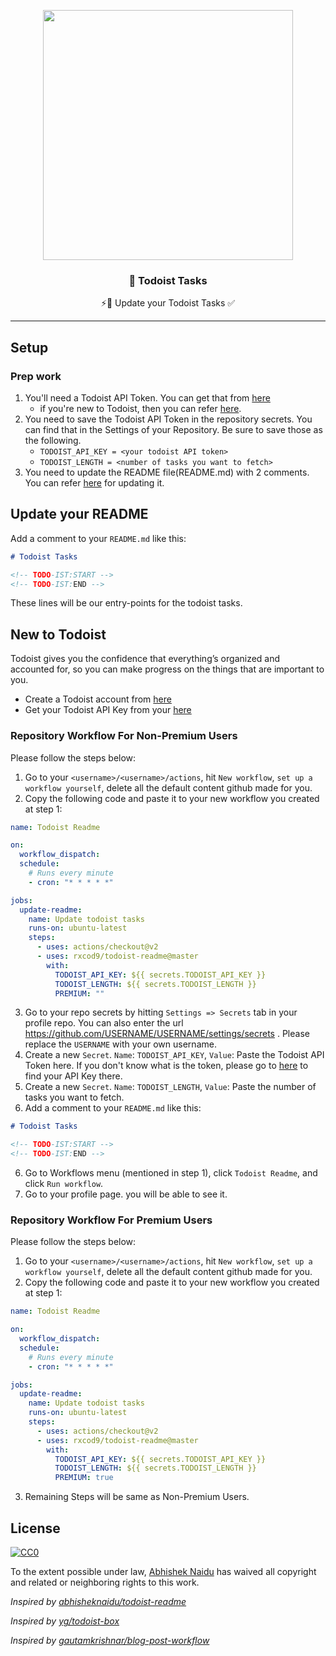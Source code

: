 <p align="center">
  <img width="400" src="assets/todoist-stat.png">
  <h3 align="center">🚧 Todoist Tasks</h3>
  <p align="center">⚡️📌 Update your Todoist Tasks ✅ </p>
</p>

---

## Setup

### Prep work

1. You'll need a Todoist API Token. You can get that from [here](https://beta.todoist.com/prefs/integrations)
   - if you're new to Todoist, then you can refer [here](#new-to-todoist).
2. You need to save the Todoist API Token in the repository secrets. You can find that in the Settings of your Repository. Be sure to save those as the following.
   - `TODOIST_API_KEY = <your todoist API token>`
   - `TODOIST_LENGTH = <number of tasks you want to fetch>`
3. You need to update the README file(README.md) with 2 comments. You can refer [here](#update-your-readme) for updating it.

## Update your README

Add a comment to your `README.md` like this:

```markdown
# Todoist Tasks

<!-- TODO-IST:START -->
<!-- TODO-IST:END -->
```

These lines will be our entry-points for the todoist tasks.

## New to Todoist

Todoist gives you the confidence that everything’s organized and accounted for, so you can make progress on the things that are important to you.

- Create a Todoist account from [here](https://todoist.com/users/showregister)
- Get your Todoist API Key from your [here](https://beta.todoist.com/prefs/integrations)

### Repository Workflow For Non-Premium Users

Please follow the steps below:

1. Go to your `<username>/<username>/actions`, hit `New workflow`, `set up a workflow yourself`, delete all the default content github made for you.
2. Copy the following code and paste it to your new workflow you created at step 1:

```yml
name: Todoist Readme

on:
  workflow_dispatch:
  schedule:
    # Runs every minute
    - cron: "* * * * *"

jobs:
  update-readme:
    name: Update todoist tasks
    runs-on: ubuntu-latest
    steps:
      - uses: actions/checkout@v2
      - uses: rxcod9/todoist-readme@master
        with:
          TODOIST_API_KEY: ${{ secrets.TODOIST_API_KEY }}
          TODOIST_LENGTH: ${{ secrets.TODOIST_LENGTH }}
          PREMIUM: ""
```

3. Go to your repo secrets by hitting `Settings => Secrets` tab in your profile repo. You can also enter the url https://github.com/USERNAME/USERNAME/settings/secrets . Please replace the `USERNAME` with your own username.
4. Create a new `Secret`. `Name`: `TODOIST_API_KEY`, `Value`: Paste the Todoist API Token here. If you don't know what is the token, please go to [here](https://beta.todoist.com/prefs/integrations) to find your API Key there.
5. Create a new `Secret`. `Name`: `TODOIST_LENGTH`, `Value`: Paste the number of tasks you want to fetch.
6. Add a comment to your `README.md` like this:

```markdown
# Todoist Tasks

<!-- TODO-IST:START -->
<!-- TODO-IST:END -->
```

6. Go to Workflows menu (mentioned in step 1), click `Todoist Readme`, and click `Run workflow`.
7. Go to your profile page. you will be able to see it.

### Repository Workflow For Premium Users

Please follow the steps below:

1. Go to your `<username>/<username>/actions`, hit `New workflow`, `set up a workflow yourself`, delete all the default content github made for you.
2. Copy the following code and paste it to your new workflow you created at step 1:

```yml
name: Todoist Readme

on:
  workflow_dispatch:
  schedule:
    # Runs every minute
    - cron: "* * * * *"

jobs:
  update-readme:
    name: Update todoist tasks
    runs-on: ubuntu-latest
    steps:
      - uses: actions/checkout@v2
      - uses: rxcod9/todoist-readme@master
        with:
          TODOIST_API_KEY: ${{ secrets.TODOIST_API_KEY }}
          TODOIST_LENGTH: ${{ secrets.TODOIST_LENGTH }}
          PREMIUM: true
```

3. Remaining Steps will be same as Non-Premium Users.

## License

[![CC0](https://licensebuttons.net/p/zero/1.0/88x31.png)](https://creativecommons.org/publicdomain/zero/1.0/)

To the extent possible under law, [Abhishek Naidu](https://abhisheknaidu.tech/) has waived all copyright and related or neighboring rights to this work.

_Inspired by [abhisheknaidu/todoist-readme](https://abhisheknaidu.tech/)_

_Inspired by [yg/todoist-box](https://github.com/yg/todoist-box)_

_Inspired by [gautamkrishnar/blog-post-workflow](https://github.com/gautamkrishnar/blog-post-workflow)_
